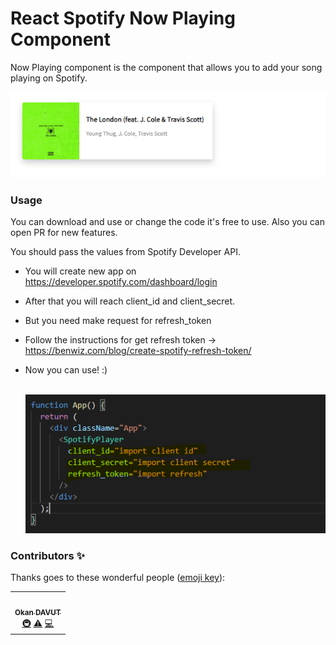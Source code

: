 # React Spotify Now Playing Component




Now Playing component is the component that allows you to add your song playing on Spotify.


![](/screenshoot.PNG)


 
### Usage

You can download and use or change the code it's free to use.  Also you can open PR for new features.

You should pass the values from Spotify Developer API.
 - You will create new app on https://developer.spotify.com/dashboard/login
 - After that you will reach client_id and client_secret.
 - But you need make request for refresh_token
 - Follow the instructions for get refresh token -> https://benwiz.com/blog/create-spotify-refresh-token/
 - Now you can use! :)  <br><br>

   ![](/usage.PNG)

### Contributors ✨

Thanks goes to these wonderful people ([emoji key](https://allcontributors.org/docs/en/emoji-key)):

<!-- markdownlint-enable -->
<!-- prettier-ignore-end -->
<!-- ALL-CONTRIBUTORS-LIST:END -->

<!-- ALL-CONTRIBUTORS-LIST:START - Do not remove or modify this section -->
<!-- prettier-ignore-start -->
<!-- markdownlint-disable -->
<table>
  <tr>
    <td align="center"><a href="https://medium.com/@okandavut"><img src="https://avatars3.githubusercontent.com/u/10600157?v=4" width="100px;" alt=""/><br /><sub><b>Okan DAVUT</b></sub></a><br /><a href="#infra-okandavut" title="Infrastructure (Hosting, Build-Tools, etc)">🚇</a> <a href="https://github.com/okandavut/Reposlib/commits?author=okandavut" title="Tests">⚠️</a> <a href="https://github.com/okandavut/Reposlib/commits?author=okandavut" title="Code">💻</a></td>
  </tr>
</table>

<!-- markdownlint-enable -->
<!-- prettier-ignore-end -->
<!-- ALL-CONTRIBUTORS-LIST:END -->
